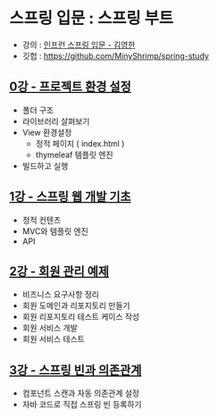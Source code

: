 # 스프링 입문 : 스프링 부트
* 강의 : [인프런 스프링 입문 - 김영한](https://www.inflearn.com/course/%EC%8A%A4%ED%94%84%EB%A7%81-%EC%9E%85%EB%AC%B8-%EC%8A%A4%ED%94%84%EB%A7%81%EB%B6%80%ED%8A%B8/dashboard)
* 깃헙 : https://github.com/MinyShrimp/spring-study

## [0강 - 프로젝트 환경 설정](./강의/0강)
* 폴더 구조
* 라이브러리 살펴보기
* View 환경설정
  * 정적 페이지 ( index.html )
  * thymeleaf 템플릿 엔진
* 빌드하고 실행

## [1강 - 스프링 웹 개발 기초](./강의/1강)
* 정적 컨텐츠
* MVC와 템플릿 엔진
* API

## [2강 - 회원 관리 예제](./강의/2강)
* 비즈니스 요구사항 정리
* 회원 도메인과 리포지토리 만들기
* 회원 리포지토리 테스트 케이스 작성
* 회원 서비스 개발
* 회원 서비스 테스트

## [3강 - 스프링 빈과 의존관계](./강의/3강)
* 컴포넌트 스캔과 자동 의존관계 설정
* 자바 코드로 직접 스프링 빈 등록하기